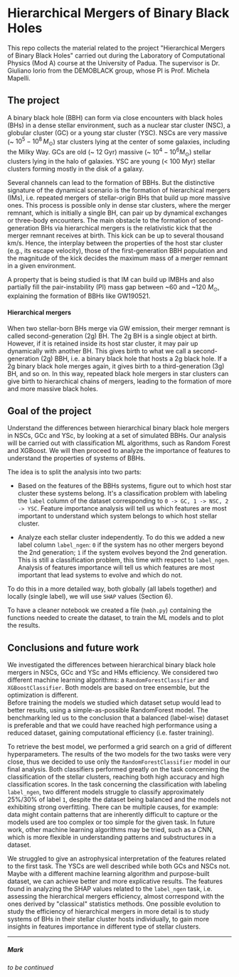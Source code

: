 # Hierarchical Mergers of Binary Black Holes
This repo collects the material related to the project "Hierarchical Mergers of Binary Black Holes" carried out during the Laboratory of Computational Physics (Mod A) course at the University of Padua.
The supervisor is Dr. Giuliano Iorio from the DEMOBLACK group, whose PI is Prof. Michela Mapelli.

## The project

A binary black hole (BBH) can form via close encounters with black holes (BHs) in a dense stellar environment, such as a nuclear star cluster (NSC), a globular cluster (GC) or a young star cluster (YSC). NSCs are very massive (~ $10^5 - 10^8 \, M_\odot$) star clusters lying at the center of some galaxies, including the Milky Way. GCs are old (~ 12 Gyr) massive (~ $10^4 - 10^6 M_\odot$) stellar clusters lying in the halo of galaxies. YSC are young (< 100 Myr) stellar clusters forming mostly in the disk of a galaxy.  

Several channels can lead to the formation of BBHs. But the distinctive signature of the dynamical scenario is the formation of hierarchical mergers (IMs), i.e. repeated mergers of stellar-origin BHs that build up more massive ones. This process is possible only in dense star clusters, where the merger remnant, which is initially a single BH, can pair up by dynamical exchanges or three-body encounters. The main obstacle to the formation of second-generation BHs via hierarchical mergers is the relativistic kick that the merger remnant receives at birth. This kick can be up to several thousand km/s. Hence, the interplay between the properties of the host star cluster (e.g., its escape velocity), those of the first-generation BBH population and the magnitude of the kick decides the maximum mass of a merger remnant in a given environment.  

A property that is being studied is that IM can build up IMBHs and also partially fill the pair-instability (PI) mass gap between ~60 and ~120 $M_\odot$, explaining the formation of BBHs like GW190521.

#### Hierarchical mergers
When two stellar-born BHs merge via GW emission, their merger remnant is called second-generation (2g) BH. The 2g BH is a single object at birth. However, if it is retained inside its host star cluster, it may pair up dynamically with another BH. This gives birth to what we call a second-generation (2g) BBH, i.e. a binary black hole that hosts a 2g black hole. If a 2g binary black hole merges again, it gives birth to a third-generation (3g) BH, and so on. In this way, repeated black hole mergers in star clusters can give birth to hierarchical chains of mergers, leading to the formation of more and more massive black holes.

## Goal of the project
Understand the differences between hierarchical binary black hole mergers in NSCs, GCc and YSc, by looking at a set of simulated BBHs. 
Our analysis will be carried out with classification ML algorithms, such as Random Forest and XGBoost. We will then proceed to analyze the importance of features to understand the properties of systems of BBHs.   

The idea is to split the analysis into two parts:

- Based on the features of the BBHs systems, figure out to which host star cluster these systems belong. 
  It's a classification problem with labeling the `label` column of the dataset corresponding to `0 -> GC, 1 -> NSC, 2 -> YSC`. Feature importance analysis will tell us which features are most important to understand which system belongs to which host stellar cluster.

- Analyze each stellar cluster independently. To do this we added a new label column `label_ngen`: `0` if the system has no other mergers beyond the 2nd generation; `1` if the system evolves beyond the 2nd generation.
  This is still a classification problem, this time with respect to `label_ngen`. Analysis of features importance will tell us which features are most important that lead systems to evolve and which do not.

To do this in a more detailed way, both globally (all labels together) and locally (single label), we will use `SHAP` values (Section 6).  

To have a cleaner notebook we created a file (`hmbh.py`) containing the functions needed to create the dataset, to train the ML models and to plot the results.

## Conclusions and future work
We investigated the differences between hierarchical binary black hole mergers in NSCs, GCc and YSc and HMs efficiency. 
We considered two different machine learning algorithms: a `RandomForestClassifier` and `XGBoostClassifier`. Both models are based on tree ensemble, but the optimization is different.  
Before training the models we studied which dataset setup would lead to better results, using a simple-as-possible RandomForest model. The benchmarking led us to the conclusion that a balanced (label-wise) dataset is preferable and that we could have reached high performance using a reduced dataset, gaining computational efficiency (i.e. faster training).  

To retrieve the best model, we performed a grid search on a grid of different hyperparameters. The results of the two models for the two tasks were very close, thus we decided to use only the `RandomForestClassifier` model in our final analysis. Both classifiers performed greatly on the task concerning the classification of the stellar clusters, reaching both high accuracy and high classification scores. 
In the task concerning the classification with labeling `label_ngen`, two different models struggle to classify approximately 25%/30% of label `1`, despite the dataset being balanced and the models not exhibiting strong overfitting. There can be multiple causes, for example: data might contain patterns that are inherently difficult to capture or the models used are too complex or too simple for the given task. In future work, other machine learning algorithms may be tried, such as a CNN, which is more flexible in understanding patterns and substructures in a dataset.

We struggled to give an astrophysical interpretation of the features related to the first task. The YSCs are well described while both GCs and NSCs not. Maybe with a different machine learning algorithm and purpose-built dataset, we can achieve better and more explicative results.
The features found in analyzing the SHAP values related to the `label_ngen` task, i.e. assessing the hierarchical mergers efficiency, almost correspond with the ones derived by "classical" statistics methods. One possible evolution to study the efficiency of hierarchical mergers in more detail is to study systems of BHs in their stellar cluster hosts individually, to gain more insights in features importance in different type of stellar clusters. 

-----
##### Mark
_to be continued_
